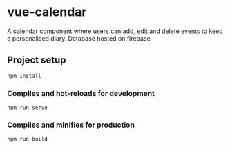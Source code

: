 # vue-calendar

A calendar component where users can add, edit and delete events to keep a personalised diary. Database hosted on firebase

## Project setup
```
npm install
```

### Compiles and hot-reloads for development
```
npm run serve
```

### Compiles and minifies for production
```
npm run build
```
